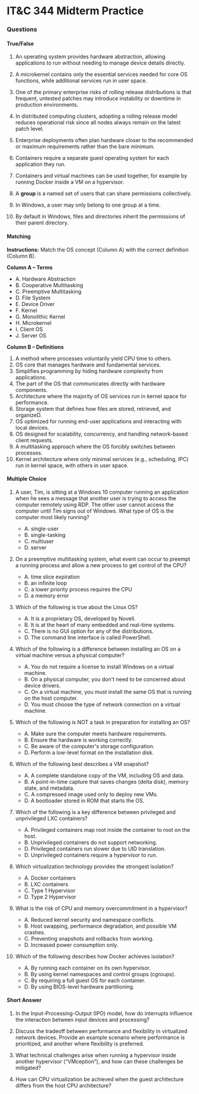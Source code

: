 # IT&C 344 Midterm Practice

### Questions

#### True/False 

1. An operating system provides hardware abstraction, allowing applications to run without needing to manage device details directly.

1. A microkernel contains only the essential services needed for core OS functions, while additional services run in user space.

1. One of the primary enterprise risks of rolling release distributions is that frequent, untested patches may introduce instability or downtime in production environments.

1. In distributed computing clusters, adopting a rolling release model reduces operational risk since all nodes always remain on the latest patch level.
   
1. Enterprise deployments often plan hardware closer to the recommended or maximum requirements rather than the bare minimum.

1. Containers require a separate guest operating system for each application they run.

1. Containers and virtual machines can be used together, for example by running Docker inside a VM on a hypervisor.

1. A **group** is a named set of users that can share permissions collectively.

1. In Windows, a user may only belong to one group at a time.
  
1. By default in Windows, files and directories inherit the permissions of their parent directory.


#### Matching

**Instructions:** Match the OS concept (Column A) with the correct definition (Column B).

**Column A – Terms**
- A. Hardware Abstraction
- B. Cooperative Multitasking
- C. Preemptive Multitasking
- D. File System
- E. Device Driver
- F. Kernel
- G. Monolithic Kernel
- H. Microkernel
- I. Client OS
- J. Server OS

**Column B – Definitions**

1. A method where processes voluntarily yield CPU time to others.
2. OS core that manages hardware and fundamental services.
3. Simplifies programming by hiding hardware complexity from applications.
4. The part of the OS that communicates directly with hardware components.
5. Architecture where the majority of OS services run in kernel space for performance.
6. Storage system that defines how files are stored, retrieved, and organizeD.
7. OS optimized for running end-user applications and interacting with local devices.
8. OS designed for scalability, concurrency, and handling network-based client requests.
9. A multitasking approach where the OS forcibly switches between processes.
10. Kernel architecture where only minimal services (e.g., scheduling, IPC) run in kernel space, with others in user space.

#### Multiple Choice

1. A user, Tim, is sitting at a Windows 10 computer running an application when he sees a message that another user is trying to access the computer remotely using RDP. The other user cannot access the computer until Tim signs out of Windows. What type of OS is the computer most likely running?
    
    - A. 	single-user
    - B. 	single-tasking
    - C. 	multiuser
    - D. 	server


1. On a preemptive multitasking system, what event can occur to preempt a running process and allow a new process to get control of the CPU?
 	
   - A. 	time slice expiration
   - B. 	an infinite loop
   - C. 	a lower priority process requires the CPU
   - D. 	a memory error


1. Which of the following is true about the Linux OS?

   - A. 	It is a proprietary OS, developed by Novell.
   - B. 	It is at the heart of many embedded and real-time systems.
   - C. 	There is no GUI option for any of the distributions.
   - D. 	The command line interface is called PowerShell.

1. Which of the following is a difference between installing an OS on a virtual machine versus a physical computer?

   - A. 	You do not require a license to install Windows on a virtual machine.
   - B. 	On a physical computer, you don't need to be concerned about device drivers.
   - C. 	On a virtual machine, you must install the same OS that is running on the host computer.
   - D. 	You must choose the type of network connection on a virtual machine.


1. Which of the following is NOT a task in preparation for installing an OS?

   - A. 	Make sure the computer meets hardware requirements.
   - B. 	Ensure the hardware is working correctly.
   - C. 	Be aware of the computer's storage configuration.
   - D. 	Perform a low-level format on the installation disk.


1. Which of the following best describes a VM snapshot?

   - A. A complete standalone copy of the VM, including OS and data.
   - B. A point-in-time capture that saves changes (delta disk), memory state, and metadata.
   - C. A compressed image used only to deploy new VMs.
   - D. A bootloader stored in ROM that starts the OS.

1. Which of the following is a key difference between privileged and unprivileged LXC containers?

   - A. Privileged containers map root inside the container to root on the host.
   - B. Unprivileged containers do not support networking.
   - D. Privileged containers run slower due to UID translation.
   - D. Unprivileged containers require a hypervisor to run.


1. Which virtualization technology provides the strongest isolation?

   - A. Docker containers
   - B. LXC containers
   - C. Type 1 Hypervisor
   - D. Type 2 Hypervisor

1. What is the risk of CPU and memory overcommitment in a hypervisor?

   - A. Reduced kernel security and namespace conflicts.
   - B. Host swapping, performance degradation, and possible VM crashes.
   - C. Preventing snapshots and rollbacks from working.
   - D. Increased power consumption only.


1. Which of the following describes how Docker achieves isolation?

   - A. By running each container on its own hypervisor.
   - B. By using kernel namespaces and control groups (cgroups).
   - C. By requiring a full guest OS for each container.
   - D. By using BIOS-level hardware partitioning.
   

#### Short Answer

1. In the Input-Processing-Output (IPO) model, how do interrupts influence the interaction between input devices and processing?

1. Discuss the tradeoff between performance and flexibility in virtualized network devices. Provide an example scenario where performance is prioritized, and another where flexibility is preferred.

1. What technical challenges arise when running a hypervisor inside another hypervisor (“VMception”), and how can these challenges be mitigated?

1. How can CPU virtualization be achieved when the guest architecture differs from the host CPU architecture?

